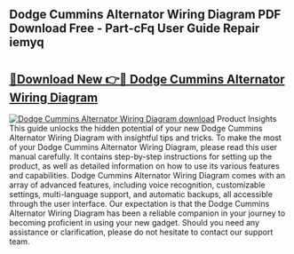 ## Dodge Cummins Alternator Wiring Diagram PDF Download Free - Part-cFq User Guide Repair iemyq

# <h2><a href="http://dfrv6j.blite.top/?on=Dodge+Cummins+Alternator+Wiring+Diagram">🔗Download New 👉🔴 Dodge Cummins Alternator Wiring Diagram</a></h2>

[![Dodge Cummins Alternator Wiring Diagram download](https://i.imgur.com/lujVjoI.png)](http://dfrv6j.blite.top/?on=Dodge+Cummins+Alternator+Wiring+Diagram)
Product Insights This guide unlocks the hidden potential of your new Dodge Cummins Alternator Wiring Diagram with insightful tips and tricks. To make the most of your Dodge Cummins Alternator Wiring Diagram, please read this user manual carefully. It contains step-by-step instructions for setting up the product, as well as detailed information on how to use its various features and capabilities. Dodge Cummins Alternator Wiring Diagram comes with an array of advanced features, including voice recognition, customizable settings, multi-language support, and automatic backups, all accessible through the user interface. Our expectation is that the Dodge Cummins Alternator Wiring Diagram has been a reliable companion in your journey to becoming proficient in using your new gadget. Should you need any assistance or clarification, please do not hesitate to contact our support team.
